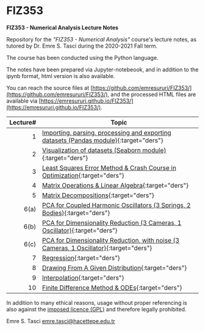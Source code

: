 # FIZ353
**FIZ353 - Numerical Analysis Lecture Notes**

Repository for the _"FIZ353 - Numerical Analysis"_ course's lecture notes, as tutored by Dr. Emre S. Tasci during the 2020-2021 Fall term.

The course has been conducted using the Python language.

The notes have been prepared via Jupyter-notebeook, and in addition to the ipynb format, html version is also available.

You can reach the source files at [https://github.com/emresururi/FIZ353/](https://github.com/emresururi/FIZ353/), and the processed HTML files are available via [https://emresururi.github.io/FIZ353/](https://emresururi.github.io/FIZ353/).

Lecture#|Topic
---:|---
1|[Importing, parsing, processing and exporting datasets (Pandas module)](FIZ353_01_DataImportParseProcessExport.html){:target="ders"}
2|[Visualization of datasets (Seaborn module)](FIZ353_02_VisualizationOfDatasets.html){:target="ders"}
3|[Least Squares Error Method & Crash Course in Optimization](FIZ353_03_LeastSquaresErrors.html){:target="ders"}
4|[Matrix Operations & Linear Algebra](FIZ353_04_MatrixOperationsLinearAlgebra.html){:target="ders"}
5|[Matrix Decompositions](FIZ353_05_MatrixDecomposition.html){:target="ders"}
6(a)|[PCA for Coupled Harmonic Oscillators (3 Springs, 2 Bodies)](FIZ353_06_a_MatrixApplications_SVD_PCA_3Springs2Bodies.html){:target="ders"}
6(b)|[PCA for Dimensionality Reduction (3 Cameras, 1 Oscillator)](FIZ353_06_b_MatrixApplications_SVD_PCA.html){:target="ders"}
6(c)|[PCA for Dimensionality Reduction, with noise (3 Cameras, 1 Oscillator)](FIZ353_06_c_MatrixApplications_SVD_PCA_with_noise.html){:target="ders"}
7|[Regression](FIZ353_07_Regression.html){:target="ders"}
8|[Drawing From A Given Distribution](FIZ353_08_Drawing_From_A_Given_Distribution.html){:target="ders"}
9|[Interpolation](FIZ353_09_Interpolation.html){:target="ders"}
10|[Finite Difference Method & ODEs](FIZ353_10_FiniteDifference_ODEs.html){:target="ders"}

In addition to many ethical reasons, usage without proper referencing is also against the [imposed licence (GPL)](https://www.gnu.org/licenses/gpl-3.0.en.html) and therefore legally prohibited.

Emre S. Tasci <emre.tasci@hacettepe.edu.tr>
